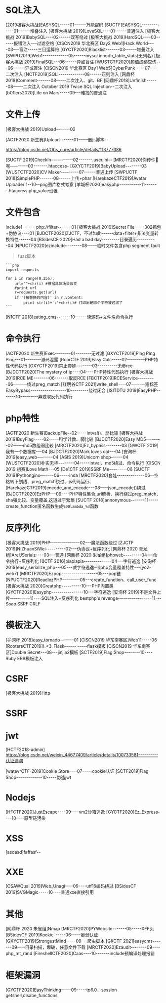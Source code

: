# SQL注入

[2019极客大挑战]EASYSQL-----01------万能密码
[SUCTF]EASYSQL-------------01------堆叠注入
[极客大挑战 2019]LoveSQL----01------普通注入
[极客大挑战 2019]BabySQL----02------双写绕过
[极客大挑战 2019]HardSQL----03------报错注入---过滤空格
[CISCN2019 华北赛区 Day2 Web1]Hack World----03---盲注-----三目运算符
[GYCTF2020]Blacklist-------03------堆叠注入
[SWPU2019]Web1-------------05------mysql.innodb_table_stats(无列名)
[极客大挑战 2019]FinalSQL---06------异或盲注
[WUSTCTF2020]颜值成绩查询---06------异或盲注
[CISCN2019 华北赛区 Day1 Web5]CyberPunk-----07----二次注入
[NCTF2019]SQLi-------------08------正则注入
[网鼎杯 2018]Comment-------08-----二次注入、git、BF
[网鼎杯2018]Unfinish------08-----二次注入
October 2019 Twice SQL Injection--二次注入
[b01lers2020]Life on Mars-----09---难找的普通注


# 文件上传

[极客大挑战 2019]Upload-------02

[ACTF2020 新生赛]Upload-------01-----删js脚本--

https://blog.csdn.net/Obs_cure/article/details/113777386

[SUCTF 2019]CheckIn-----------02-------.user.ini--
[MRCTF2020]你传你🐎呢---------03-------.htaccess-
[GXYCTF2019]BabyUpload--------03
[WUSTCTF2020]CV Maker---------07------普通上传
[SWPUCTF 2018]SimplePHP-------08------上传+phar
[HarekazeCTF2019]Avatar Uploader 1--10--png图片格式考察
[羊城杯2020]easyphp-----------11-------.htaccess php_value设置

# 文件包含

Include1-------php://filter-------01
[极客大挑战 2019]Secret File-----302抓包+伪协议----01
[BJDCTF2020]ZJCTF，不过如此------data+filter+非法变量转换特性------04
[BSidesCF 2020]Had a bad day---------目录遍历----------04
[NPUCTF2020]ezinclude--------08-----临时文件包含php segment fault
>fuzz脚本

    ```php
    import requests
    
    for i in range(0,256):
        url=""+chr(i) #根据具体场景改变
        #print url
        r=requests.get(url)
        if '(被替换的内容)' in r.vontent:
            print str(i)+':'+chr(i)# 打印出是哪个字符被过滤了
    ```

[N1CTF 2018]eating_cms-------10------读源码+文件名命令执行


# 命令执行

[ACTF2020 新生赛]Exec--------01--------无过滤
[GXYCTF2019]Ping Ping Ping---01--------源码泄露
[RoarCTF 2019]Easy Calc-----02---------PHP特性代码执行
[GXYCTF2019]禁止套娃--------03----------无参rce
[BJDCTF2020]The mystery of ip----04----PHP特性代码执行
[极客大挑战 2019]RCE ME--------06-------取反RCE
[FBCTF2019]RCEService---------06-------绕过preg_match
[红明谷CTF 2021]write_shell----07-------短标签
EasyBypass------------------10---------绕过闭合
[ISITDTU 2019]EasyPHP-------10---------异或取反代码执行

# php特性

[ACTF2020 新生赛]BackupFile--02-----intval()、弱比较
[极客大挑战 2019]BuyFlag-----02-----科学计数、弱比较
[BJDCTF2020]Easy MD5--------02-----md5数组弱比较
[MRCTF2020]Ez_bypass--------03
[GWCTF 2019]我有一个数据库---04
[BJDCTF2020]Mark loves cat---04
[安洵杯 2019]easy_web--------04
[ASIS 2019]Unicorn shop------04
[WUSTCTF2020]朴实无华--------04-----intval、md5绕过、命令执行
[CISCN 2019 初赛]Love Math---05
[De1CTF 2019]SSRF Me---------06
[SUCTF 2019]Pythonginx-------06-----inda
[MRCTF2020]套娃--------------06--空格转下划线、preg_match绕过、js代码运行、
[HarekazeCTF2019]encode_and_encode---08----json_encode()绕过
[BJDCTF2020]EzPHP---09----PHP特性集合,url解析、换行绕过preg_match、sha强比较、变量覆盖,这道过于繁琐
[SUCTF 2018]annonymous-------11-----create_function匿名函数生成`%00lambda_%d`函数

# 反序列化

[极客大挑战 2019]PHP---------------02---魔法函数绕过
[ZJCTF 2019]NiZhuanSiWei----------02---伪协议+反序列化
[网鼎杯 2020 青龙组]AreUSerialz----03---普通
[网鼎杯 2020 朱雀组]phpweb---------04---命令执行+反序列化
[0CTF 2016]piapiapia--------------04---字符逃逸
[安洵杯 2019]easy_serialize_php---05---减字符逃逸-带php变量覆盖特性---(yc2-web7)
[MRCTF2020]Ezpop------------------05---pop链
[NPUCTF2020]ReadlezPHP---------05---create_function、call_user_func
[极客大挑战 2020]Greatphp----------10---PHP内置类
[GYCTF2020]Easyphp----------------10---字符逃逸
[安洵杯 2019]不是文件上传----------11----SQL注入+反序列化
bestphp's revenge-----------------11---Soap SSRF CRLF



# 模板注入

[护网杯 2018]easy_tornado-------01
[CISCN2019 华东南赛区]Web11-----06
[RootersCTF2019]I_<3_Flask------  -----flask模板
[CISCN2019 华东南赛区]Double Secret---08---jinjia2模板
[SCTF2019]Flag Shop--------10----Ruby ERB模板注入


# CSRF

[极客大挑战 2019]Http



# SSRF



# jwt

[HCTF2018-admin]
https://blog.csdn.net/weixin_44677409/article/details/100733581----------认证漏洞

[watevrCTF-2019]Cookie Store----07-----cookie认证
[SCTF2019]Flag Shop-------------10-----伪造jwt

# Nodejs

[HFCTF2020]JustEscape----09----vm2沙箱逃逸
[GYCTF2020]Ez_Express----10----原型链污染

# XSS

[asdasd]faffasf--

# XXE

[CSAWQual 2019]Web_Unagi----09----utf16编码绕过
[BSidesCF 2019]SVGMagic-----10----普通xxe直接引用


# 其他

[网鼎杯 2020 朱雀组]Nmap
[MRCTF2020]PYWebsite-------05-----XFF头
[BSidesCF 2019]Kookie------06-----脆弱认证
[GXYCTF2019]StrongestMind-----09---爬虫脚本
[GKCTF 2021]easycms-------09----目录扫描，爆破，任意文件下载
[MRCTF2020]Ezaudit--------09----php_mt_rand
[FireshellCTF2020]Caas----10-------include预编译处理报错

# 框架漏洞

[GYCTF2020]EasyThinking-----09-----tp6.0，session getshell,disabe_functions
